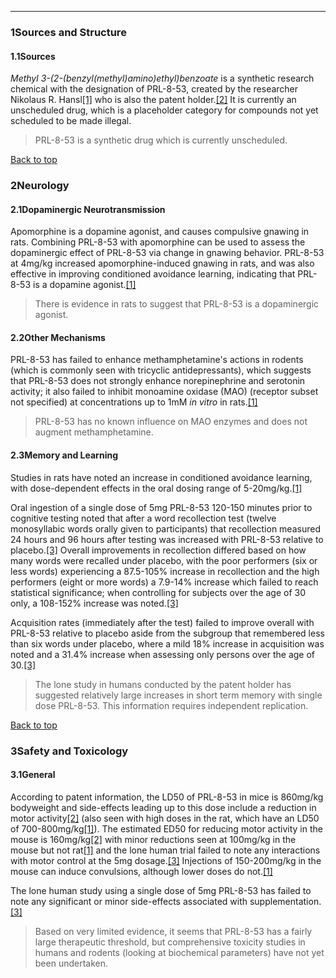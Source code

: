 





---


### 1Sources and Structure

#### 1.1Sources


*Methyl 3-(2-(benzyl(methyl)amino)ethyl)benzoate* is a synthetic research chemical with the designation of PRL-8-53, created by the researcher Nikolaus R. Hansl[[1]](#ref1) who is also the patent holder.[[2]](#ref2) It is currently an unscheduled drug, which is a placeholder category for compounds not yet scheduled to be made illegal.



> PRL-8-53 is a synthetic drug which is currently unscheduled.


[Back to top](#c-sources-and-structure)
### 2Neurology

#### 2.1Dopaminergic Neurotransmission


Apomorphine is a dopamine agonist, and causes compulsive gnawing in rats. Combining PRL-8-53 with apomorphine can be used to assess the dopaminergic effect of PRL-8-53 via change in gnawing behavior. PRL-8-53 at 4mg/kg increased apomorphine-induced gnawing in rats, and was also effective in improving conditioned avoidance learning, indicating that PRL-8-53 is a dopamine agonist.[[1]](#ref1)



> There is evidence in rats to suggest that PRL-8-53 is a dopaminergic agonist.


#### 2.2Other Mechanisms


PRL-8-53 has failed to enhance methamphetamine's actions in rodents (which is commonly seen with tricyclic antidepressants), which suggests that PRL-8-53 does not strongly enhance norepinephrine and serotonin activity; it also failed to inhibit monoamine oxidase (MAO) (receptor subset not specified) at concentrations up to 1mM *in vitro* in rats.[[1]](#ref1)



> PRL-8-53 has no known influence on MAO enzymes and does not augment methamphetamine.


#### 2.3Memory and Learning


Studies in rats have noted an increase in conditioned avoidance learning, with dose-dependent effects in the oral dosing range of 5-20mg/kg.[[1]](#ref1)


Oral ingestion of a single dose of 5mg PRL-8-53 120-150 minutes prior to cognitive testing noted that after a word recollection test (twelve monosyllabic words orally given to participants) that recollection measured 24 hours and 96 hours after testing was increased with PRL-8-53 relative to placebo.[[3]](#ref3) Overall improvements in recollection differed based on how many words were recalled under placebo, with the poor performers (six or less words) experiencing a 87.5-105% increase in recollection and the high performers (eight or more words) a 7.9-14% increase which failed to reach statistical significance; when controlling for subjects over the age of 30 only, a 108-152% increase was noted.[[3]](#ref3)


Acquisition rates (immediately after the test) failed to improve overall with PRL-8-53 relative to placebo aside from the subgroup that remembered less than six words under placebo, where a mild 18% increase in acquisition was noted and a 31.4% increase when assessing only persons over the age of 30.[[3]](#ref3)



> The lone study in humans conducted by the patent holder has suggested relatively large increases in short term memory with single dose PRL-8-53. This information requires independent replication.


[Back to top](#c-neurology)
### 3Safety and Toxicology

#### 3.1General


According to patent information, the LD50 of PRL-8-53 in mice is 860mg/kg bodyweight and side-effects leading up to this dose include a reduction in motor activity[[2]](#ref2) (also seen with high doses in the rat, which have an LD50 of 700-800mg/kg[[1]](#ref1)). The estimated ED50 for reducing motor activity in the mouse is 160mg/kg[[2]](#ref2) with minor reductions seen at 100mg/kg in the mouse but not rat[[1]](#ref1) and the lone human trial failed to note any interactions with motor control at the 5mg dosage.[[3]](#ref3) Injections of 150-200mg/kg in the mouse can induce convulsions, although lower doses do not.[[1]](#ref1)


The lone human study using a single dose of 5mg PRL-8-53 has failed to note any significant or minor side-effects associated with supplementation.[[3]](#ref3)



> Based on very limited evidence, it seems that PRL-8-53 has a fairly large therapeutic threshold, but comprehensive toxicity studies in humans and rodents (looking at biochemical parameters) have not yet been undertaken.

 


